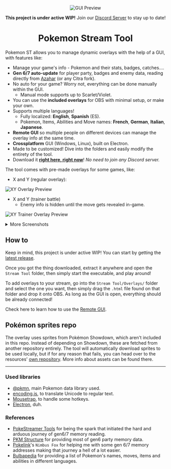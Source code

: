 <p align="center">

  <img src="https://github.com/user-attachments/assets/9d63c882-74e6-429e-8554-f4f5cf2a2451" alt="GUI Preview">

</p>

**This project is under active WIP!** Join our [Discord Server](https://discord.gg/Pjput49g42) to stay up to date!

<h1 align="center">Pokemon Stream Tool</h1>

Pokemon ST allows you to manage dynamic overlays with the help of a GUI, with features like:

- Manage your game's info - Pokemon and their stats, badges, catches....
- **Gen 6/7 auto-update** for player party, badges and enemy data, reading directly from [Azahar](https://github.com/azahar-emu/azahar) (or any Citra fork).
- No auto for your game? Worry not, everything can be done manually within the GUI.
  - Manual mode supports up to Scarlet/Violet.
- You can use the **included overlays** for OBS with minimal setup, or make your own.
- Supports multiple languages!
  - Fully localized: **English**, **Spanish** (ES).
  - Pokemon, Items, Abilities and Move names: **French**, **German**, **Italian**, **Japanese**.
- **Remote GUI** so multiple people on different devices can manage the overlay info at the same time.
- **Crossplatform** GUI (Windows, Linux), built on Electron.
- Made to be customized! Dive into the folders and easily modify the entirety of the tool.
- Download it **[right here, right now](https://github.com/Readek/Pokemon-Stream-Tool/releases)**! *No need to join any Discord server.*

The tool comes with pre-made overlays for some games, like:

- X and Y (regular overlay):

![XY Overlay Preview](https://github.com/user-attachments/assets/d0884f72-e1f1-4dcc-bc9b-7d83912ede46)

- X and Y (trainer battle)
  - Enemy info is hidden until the move gets revealed in-game.

![XY Trainer Overlay Preview](https://github.com/user-attachments/assets/0e4f8a8f-b89a-4495-a522-382f0d27831b)

<details><summary>More Screenshots</summary>

- Black and White 2

![BW2 Overlay Preview](https://github.com/user-attachments/assets/a25a1e01-5b84-48d8-8f63-6ea524bf8ccd)


- Omega Ruby and Alpha Saphire

![image](https://github.com/user-attachments/assets/038632ad-a56c-48a6-8dde-d7e8877edb13)


- Stream intro (uses data from your previous catches) (background not included):

https://github.com/user-attachments/assets/43b7bdc7-dc29-482e-ba83-58c9390eeea8

- Trainer battle intro

https://github.com/user-attachments/assets/a936470f-e0ac-49a2-8a95-523d0b9c4a44

</details>


## How to

Keep in mind, this project is under active WIP! You can start by getting the [latest release](https://github.com/Readek/Pokemon-Stream-Tool/releases).

Once you got the thing downloaded, extract it anywhere and open the `Stream Tool` folder, then simply start the executable, and play around!

To add overlays to your stream, go into the `Stream Tool/Overlays/` folder and select the one you want, then simply drag the `.html` file found on that folder and drop it onto OBS. As long as the GUI is open, everything should be already connected!

Check here to learn how to use the [Remote GUI](https://github.com/Readek/RoA-Stream-Tool/wiki/8.-Remote-GUI).

## Pokémon sprites repo

The overlay uses sprites from Pokémon Showdown, which aren't included in this repo. Instead of depending on Showdown, these are fetched from another repository entirely. The tool will automatically download sprites to be used locally, but if for any reason that fails, you can head over to the resources' [own repository](https://gitlab.com/pokemon-stream-tool/pokemon-stream-tool-assets). More info about assets can be found there.

---

### Used libraries

- [@pkmn](https://github.com/pkmn/ps), main Pokemon data library used.
- [encoding.js](https://github.com/polygonplanet/encoding.js), to translate Unicode to regular text.
- [Mousetrap](https://github.com/ccampbell/mousetrap), to handle some hotkeys.
- [Electron](https://www.electronjs.org/), duh.

### References

- [PokeStreamer Tools](https://github.com/EverOddish/PokeStreamer-Tools) for being the spark that initiated the hard and arduous journey of gen6/7 memory reading.
- [PKM Structure](https://projectpokemon.org/home/docs/gen-6/pkm-structure-xy-r66/) for providing most of gen6 party memory data.
- [Pokelink](https://www.patreon.com/pokelink)'s `Nimbus Fox` for helping me with some gen 6/7 memory addresses making that journey a hell of a lot easier.
- [Bulbapedia](https://bulbapedia.bulbagarden.net/) for providing a list of Pokemon's names, moves, items and abilities in different languages.
